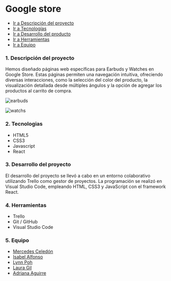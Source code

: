 # Google store 

- [Ir a Descripción del proyecto](#1-descripción-del-proyecto)
- [Ir a Tecnologías](#2-tecnologias)
- [Ir a Desarrollo del producto](#3-desarrollo-del-proyecto)
- [Ir a Herramientas](#4-herramientas)
- [Ir a Equipo](#5-equipo)


### 1. Descripción del proyecto

Hemos diseñado páginas web específicas para Earbuds y Watches en Google Store. Estas páginas permiten una navegación intuitiva, ofreciendo diversas interacciones, como la selección del color del producto, la visualización detallada desde múltiples ángulos y la opción de agregar los productos al carrito de compra.


![earbuds](https://github.com/Adrianaortiz00/google/assets/168215859/2985a122-2201-4bb3-b205-055cf9b863e4)

![watchs](https://github.com/Adrianaortiz00/google/assets/168215859/f0461fb1-c297-415b-bbeb-87c153e494d4)

### 2. Tecnologias

- HTML5
- CSS3
- Javascript
- React

### 3. Desarrollo del proyecto

El desarrollo del proyecto se llevó a cabo en un entorno colaborativo utilizando Trello como gestor de proyectos. La programación se realizó en Visual Studio Code, empleando HTML, CSS3 y JavaScript con el framework React.


### 4. Herramientas

- Trello
- Git / GitHub
- Visual Studio Code

### 5. Equipo

- [Mercedes Celedón](https://github.com/Mercedes-Celedon)
- [Isabel Alfonso](https://github.com/IsaLagu)
- [Lynn Poh](https://github.com/Dpoetess)
- [Laura Gil](https://github.com/LauraGDev)
- [Adriana Aguirre](https://github.com/Adrianaortiz00)

